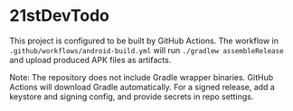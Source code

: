 # 21stDevTodo

This project is configured to be built by GitHub Actions. The workflow in `.github/workflows/android-build.yml` will run `./gradlew assembleRelease` and upload produced APK files as artifacts.

Note: The repository does not include Gradle wrapper binaries. GitHub Actions will download Gradle automatically. For a signed release, add a keystore and signing config, and provide secrets in repo settings.
